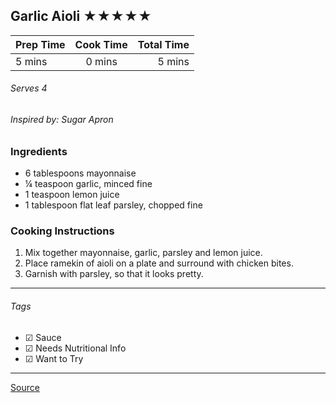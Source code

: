 ## Garlic Aioli ★★★★★

| Prep Time  | Cook Time    | Total Time  |
| ---------- |:------------:| -----------:|
| 5 mins    | 0 mins      | 5 mins     |


###### Serves 4
###### Inspired by: Sugar Apron

### Ingredients

* 6 tablespoons mayonnaise
* ¼ teaspoon garlic, minced fine
* 1 teaspoon lemon juice
* 1 tablespoon flat leaf parsley, chopped fine


### Cooking Instructions

1. Mix together mayonnaise, garlic, parsley and lemon juice.
2. Place ramekin of aioli on a plate and surround with chicken bites.
3. Garnish with parsley, so that it looks pretty.


---

###### Tags
- ☑ Sauce
- ☑ Needs Nutritional Info
- ☑ Want to Try

---

[Source](http://sugarapron.com/2015/03/20/baked-parmesan-chicken-bites-garlic-aioli/)

